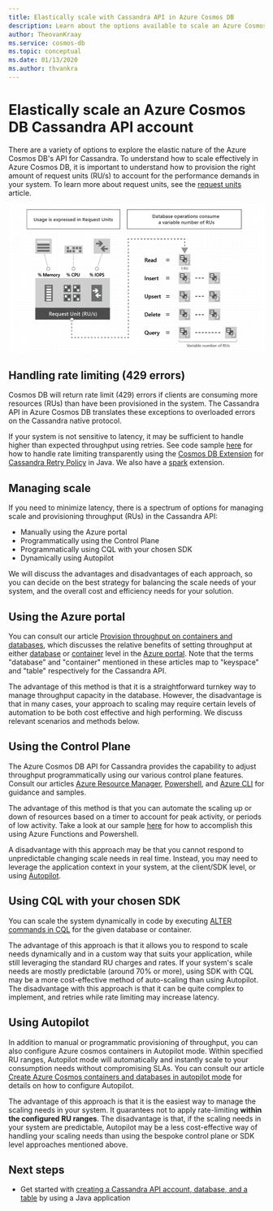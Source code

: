 ```yaml
---
title: Elastically scale with Cassandra API in Azure Cosmos DB
description: Learn about the options available to scale an Azure Cosmos DB Cassandra API account and their advantages/disadvantages
author: TheovanKraay
ms.service: cosmos-db
ms.topic: conceptual
ms.date: 01/13/2020
ms.author: thvankra
---
```


# Elastically scale an Azure Cosmos DB Cassandra API account

There are a variety of options to explore the elastic nature of the Azure Cosmos DB's API for Cassandra. To understand how to scale effectively in Azure Cosmos DB, it is important to understand how to provision the right amount of request units (RU/s) to account for the performance demands in your system. To learn more about request units, see the [request units](request-units.md) article. 

![Database operations consume Request Units](./media/request-units/request-units.png)

## Handling rate limiting (429 errors)

Cosmos DB will return rate limit (429) errors if clients are consuming more resources (RUs) than have been provisioned in the system. The Cassandra API in Azure Cosmos DB translates these exceptions to overloaded errors on the Cassandra native protocol. 

If your system is not sensitive to latency, it may be sufficient to handle higher than expected throughput using retries. See code sample [here](https://github.com/Azure-Samples/azure-cosmos-cassandra-java-retry-sample) for how to handle rate limiting transparently using the [Cosmos DB Extension](https://github.com/Azure/azure-cosmos-cassandra-extensions) for [Cassandra Retry Policy](https://docs.datastax.com/en/drivers/java/2.0/com/datastax/driver/core/policies/RetryPolicy.html) in Java. We also have a [spark](https://mvnrepository.com/artifact/com.microsoft.azure.cosmosdb/azure-cosmos-cassandra-spark-helper) extension.

## Managing scale

If you need to minimize latency, there is a spectrum of options for managing scale and provisioning throughput (RUs) in the Cassandra API:

* Manually using the Azure portal
* Programmatically using the Control Plane
* Programmatically using CQL with your chosen SDK
* Dynamically using Autopilot

We will discuss the advantages and disadvantages of each approach, so you can decide on the best strategy for balancing the scale needs of your system, and the overall cost and efficiency needs for your solution.

## Using the Azure portal

You can consult our article [Provision throughput on containers and databases](https://docs.microsoft.com/azure/cosmos-db/set-throughput), which discusses the relative benefits of setting throughput at either [database](https://docs.microsoft.com/azure/cosmos-db/set-throughput#set-throughput-on-a-database) or [container](https://docs.microsoft.com/azure/cosmos-db/set-throughput#set-throughput-on-a-container) level in the [Azure portal](https://docs.microsoft.com/azure/cosmos-db/set-throughput#set-throughput-on-a-database-and-a-container). Note that the terms "database" and "container" mentioned in these articles map to "keyspace" and "table" respectively for the Cassandra API.

The advantage of this method is that it is a straightforward turnkey way to manage throughput capacity in the database. However, the disadvantage is that in many cases, your approach to scaling may require certain levels of automation to be both cost effective and high performing. We discuss relevant scenarios and methods below.

## Using the Control Plane

The Azure Cosmos DB API for Cassandra provides the capability to adjust throughput programmatically using our various control plane features. Consult our articles [Azure Resource Manager](https://docs.microsoft.com/azure/cosmos-db/manage-cassandra-with-resource-manager), [Powershell](https://docs.microsoft.com/azure/cosmos-db/powershell-samples-cassandra), and [Azure CLI](https://docs.microsoft.com/azure/cosmos-db/cli-samples-cassandra) for guidance and samples.

The advantage of this method is that you can automate the scaling up or down of resources based on a timer to account for peak activity, or periods of low activity. Take a look at our sample [here](https://github.com/Azure-Samples/azure-cosmos-throughput-scheduler) for how to accomplish this using Azure Functions and Powershell.

A disadvantage with this approach may be that you cannot respond to unpredictable changing scale needs in real time. Instead, you may need to leverage the application context in your system, at the client/SDK level, or using [Autopilot](https://docs.microsoft.com/azure/cosmos-db/provision-throughput-autopilot).

## Using CQL with your chosen SDK

You can scale the system dynamically in code by executing [ALTER commands in CQL](https://docs.microsoft.com/azure/cosmos-db/cassandra-support#keyspace-and-table-options) for the given database or container.

The advantage of this approach is that it allows you to respond to scale needs dynamically and in a custom way that suits your application, while still leveraging the standard RU charges and rates. If your system's scale needs are mostly predictable (around 70% or more), using SDK with CQL may be a more cost-effective method of auto-scaling than using Autopilot. The disadvantage with this approach is that it can be quite complex to implement, and retries while rate limiting may increase latency.

## Using Autopilot

In addition to manual or programmatic provisioning of throughput, you can also configure Azure cosmos containers in Autopilot mode. Within specified RU ranges, Autopilot mode will automatically and instantly scale to your consumption needs without compromising SLAs. You can consult our article [Create Azure Cosmos containers and databases in autopilot mode](https://docs.microsoft.com/azure/cosmos-db/provision-throughput-autopilot) for details on how to configure Autopilot.

The advantage of this approach is that it is the easiest way to manage the scaling needs in your system. It guarantees not to apply rate-limiting **within the configured RU ranges**. The disadvantage is that, if the scaling needs in your system are predictable, Autopilot may be a less cost-effective way of handling your scaling needs than using the bespoke control plane or SDK level approaches mentioned above.

## Next steps

- Get started with [creating a Cassandra API account, database, and a table](create-cassandra-api-account-java.md) by using a Java application
